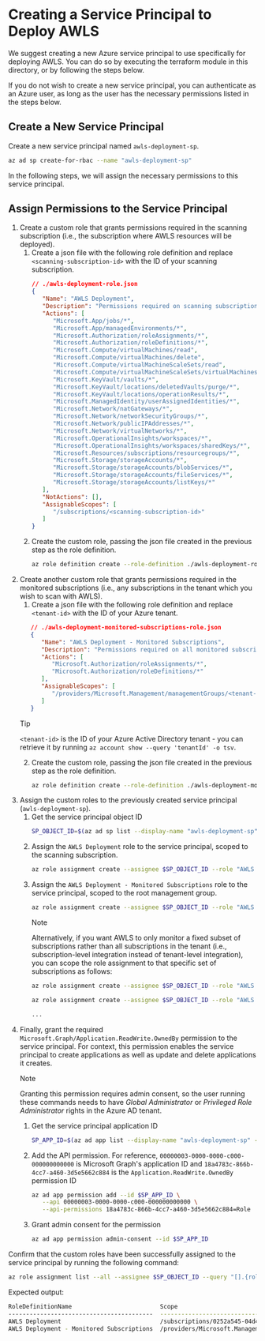 # Creating a Service Principal to Deploy AWLS
We suggest creating a new Azure service principal to use specifically for deploying AWLS. You can do so by executing the terraform module in this directory, or by following the steps below.

If you do not wish to create a new service principal, you can authenticate as an Azure user, as long as the user has the necessary permissions listed in the steps below.

## Create a New Service Principal
Create a new service principal named `awls-deployment-sp`.
```bash
az ad sp create-for-rbac --name "awls-deployment-sp"
```
In the following steps, we will assign the necessary permissions to this service principal.

## Assign Permissions to the Service Principal
1. Create a custom role that grants permissions required in the scanning subscription (i.e., the subscription where AWLS resources will be deployed).
   1. Create a json file with the following role definition and replace `<scanning-subscription-id>` with the ID of your scanning subscription.
      ```json
      // ./awls-deployment-role.json
      {
         "Name": "AWLS Deployment",
         "Description": "Permissions required on scanning subscription to deploy AWLS",
         "Actions": [
            "Microsoft.App/jobs/*",
            "Microsoft.App/managedEnvironments/*",
            "Microsoft.Authorization/roleAssignments/*",
            "Microsoft.Authorization/roleDefinitions/*",
            "Microsoft.Compute/virtualMachines/read",
            "Microsoft.Compute/virtualMachines/delete",
            "Microsoft.Compute/virtualMachineScaleSets/read",
            "Microsoft.Compute/virtualMachineScaleSets/virtualMachines/read",
            "Microsoft.KeyVault/vaults/*",
            "Microsoft.KeyVault/locations/deletedVaults/purge/*",
            "Microsoft.KeyVault/locations/operationResults/*",
            "Microsoft.ManagedIdentity/userAssignedIdentities/*",
            "Microsoft.Network/natGateways/*",
            "Microsoft.Network/networkSecurityGroups/*",
            "Microsoft.Network/publicIPAddresses/*",
            "Microsoft.Network/virtualNetworks/*",
            "Microsoft.OperationalInsights/workspaces/*",
            "Microsoft.OperationalInsights/workspaces/sharedKeys/*",
            "Microsoft.Resources/subscriptions/resourcegroups/*",
            "Microsoft.Storage/storageAccounts/*",
            "Microsoft.Storage/storageAccounts/blobServices/*",
            "Microsoft.Storage/storageAccounts/fileServices/*",
            "Microsoft.Storage/storageAccounts/listKeys/*"
         ],
         "NotActions": [],
         "AssignableScopes": [
            "/subscriptions/<scanning-subscription-id>"
         ]
      }
      ```
   2. Create the custom role, passing the json file created in the previous step as the role definition.
      ```bash
      az role definition create --role-definition ./awls-deployment-role.json
      ```
2. Create another custom role that grants permissions required in the monitored subscriptions (i.e., any subscriptions in the tenant which you wish to scan with AWLS). 
   1. Create a json file with the following role definition and replace `<tenant-id>` with the ID of your Azure tenant.
   ```json
      // ./awls-deployment-monitored-subscriptions-role.json
      {
         "Name": "AWLS Deployment - Monitored Subscriptions",
         "Description": "Permissions required on all monitored subscriptions to deploy AWLS",
         "Actions": [
            "Microsoft.Authorization/roleAssignments/*",
            "Microsoft.Authorization/roleDefinitions/*"
         ],
         "AssignableScopes": [
            "/providers/Microsoft.Management/managementGroups/<tenant-id>"
         ]
      }  
      ```
      > [!TIP]
      > `<tenant-id>` is the ID of your Azure Active Directory tenant - you can retrieve it by running `az account show --query 'tenantId' -o tsv`.
   2. Create the custom role, passing the json file created in the previous step as the role definition.
      ```bash
      az role definition create --role-definition ./awls-deployment-monitored-subscriptions-role.json
      ```
3. Assign the custom roles to the previously created service principal (`awls-deployment-sp`).
   1. Get the service principal object ID
      ```bash
      SP_OBJECT_ID=$(az ad sp list --display-name "awls-deployment-sp" --query '[0].id' -o tsv)
      ```
   2. Assign the `AWLS Deployment` role to the service principal, scoped to the scanning subscription.
      ```bash
      az role assignment create --assignee $SP_OBJECT_ID --role "AWLS Deployment" --scope "/subscriptions/<scanning-subscription-id>"
      ```
   2. Assign the `AWLS Deployment - Monitored Subscriptions` role to the service principal, scoped to the root management group.
      ```bash
      az role assignment create --assignee $SP_OBJECT_ID --role "AWLS Deployment - Monitored Subscriptions" --scope "/providers/Microsoft.Management/managementGroups/<tenant-id>"
      ```
      > [!NOTE]
      > Alternatively, if you want AWLS to only monitor a fixed subset of subscriptions rather than all subscriptions in the tenant (i.e., subscription-level integration instead of tenant-level integration), you can scope the role assignment to that specific set of subscriptions as follows:
      > ```bash
      > az role assignment create --assignee $SP_OBJECT_ID --role "AWLS Deployment - Monitored Subscriptions" --scope "/subscriptions/<monitored-subscription-id-1>"
      >
      > az role assignment create --assignee $SP_OBJECT_ID --role "AWLS Deployment - Monitored Subscriptions" --scope "/subscriptions/<monitored-subscription-id-2>"
      >
      > ...
      > ```
4. Finally, grant the required `Microsoft.Graph/Application.ReadWrite.OwnedBy` permission to the service principal. For context, this permission enables the service principal to create applications as well as update and delete applications it creates.
   > [!NOTE]
   > Granting this permission requires admin consent, so the user running these commands needs to have _Global Administrator_ or _Privileged Role Administrator_ rights in the Azure AD tenant.
   1. Get the service principal application ID
      ```bash
      SP_APP_ID=$(az ad app list --display-name "awls-deployment-sp" --query '[0].id' -o tsv)
      ```
   2. Add the API permission. For reference, `00000003-0000-0000-c000-000000000000` is Microsoft Graph's application ID and `18a4783c-866b-4cc7-a460-3d5e5662c884` is the `Application.ReadWrite.OwnedBy` permission ID
      ```bash
      az ad app permission add --id $SP_APP_ID \
         --api 00000003-0000-0000-c000-000000000000 \
         --api-permissions 18a4783c-866b-4cc7-a460-3d5e5662c884=Role
      ```
   3. Grant admin consent for the permission
      ```bash
      az ad app permission admin-consent --id $SP_APP_ID
      ```

Confirm that the custom roles have been successfully assigned to the service principal by running the following command:
```bash
az role assignment list --all --assignee $SP_OBJECT_ID --query "[].{roleDefinitionName:roleDefinitionName,scope:scope}" -o table
```
Expected output:
```bash
RoleDefinitionName                         Scope
-----------------------------------------  -------------------------------------------------------------------------------------
AWLS Deployment                            /subscriptions/0252a545-04d4-4262-a82c-ceef83344237
AWLS Deployment - Monitored Subscriptions  /providers/Microsoft.Management/managementGroups/a329d4bf-4557-4ccf-b132-84e7025ea22d
```
